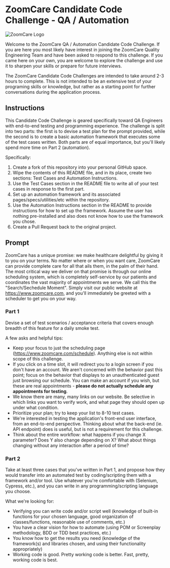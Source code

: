# ZoomCare Candidate Code Challenge - QA / Automation

![ZoomCare Logo](https://avatars0.githubusercontent.com/u/48925141?s=150)

Welcome to the ZoomCare QA / Automation Candidate Code Challenge. If you are here you most likely have interest in joining the ZoomCare Quality Engineering Team and have been asked to respond to this challenge. If you came here on your own, you are welcome to explore the challenge and use it to sharpen your skills or prepare for future interviews.

The ZoomCare Candidate Code Challenges are intended to take around 2-3 hours to complete. This is not intended to be an extensive test of your programing skills or knowledge, but rather as a starting point for further conversations during the application process.

## Instructions

This Candidate Code Challenge is geared specifically toward QA Engineers with end-to-end testing and programming experience. The challenge is split into two parts: the first is to devise a test plan for the prompt provided, while the second is to create a basic automation framework that executes some of the test cases written. Both parts are of equal importance, but you'll likely spend more time on Part 2 (automation).

[//]: # ()
Specifically:
1. Create a fork of this repository into your personal GitHub space.
2. Wipe the contents of this README file, and in its place, create two sections: Test Cases and Automation Instructions.
3. Use the Test Cases section in the README file to write all of your test cases in response to the first part.
4. Set up an automation framework and its associated pages/specs/utilities/etc within the repository.
5. Use the Automation Instructions section in the README to provide instructions for how to set up the framework. Assume the user has nothing pre-installed and also does not know how to use the framework you chose.
7. Create a Pull Request back to the original project.

## Prompt

ZoomCare has a unique promise: we make healthcare delightful by giving it to you on your terms. No matter where or when you want care, ZoomCare can provide complete care for all that ails them, in the palm of their hand. The most critical way we deliver on that promise is through our online scheduling system, which is completely self-service by our patients and coordinates the vast majority of appointments we serve. We call this the "Search/Sechedule Moment". Simply visit our public website at https://www.zoomcare.com, and you'll immediately be greeted with a scheduler to get you on your way.

### Part 1

Devise a set of test scenarios / acceptance criteria that covers enough breadth of this feature for a daily smoke test.

A few asks and helpful tips:
- Keep your focus to just the scheduling page (https://www.zoomcare.com/schedule). Anything else is not within scope of this challenge.
- If you click on a time slot, it will redirect you to a login screen if you don't have an account. We aren't concerned with the behavior past this point; focus on the behavior that displays to an unauthenticated guest just browsing our schedule. You can make an account if you wish, but these are real appointments - **please do not actually schedule any appointments for testing**.
- We know there are many, many links on our website. Be selective in which links you want to verify work, and what page they should open up under what condition.
- Prioritize your plan; try to keep your list to 8-10 test cases.
- We're interested in testing the application's front-end user interface, from an end-to-end perspective. Thinking about what the back-end (ie. API endpoint) does is useful, but is not a requirement for this challenge.
- Think about the entire workflow: what happens if you change X parameter? Does Y also change depending on X? What about things changing without any interaction after a period of time?

### Part 2

Take at least three cases that you've written in Part 1, and propose how they would transfer into an automated test by coding/scripting them with a framework and/or tool. Use whatever you're comfortable with (Selenium, Cypress, etc.), and you can write in any programming/scripting language you choose.

What we're looking for:
- Verifying you can write code and/or script well (knowledge of built-in functions for your chosen language, good organization of classes/functions, reasonable use of comments, etc.)
- You have a clear vision for how to automate (using POM or Screenplay methodology, BDD or TDD best practices, etc.)
- You know how to get the results you need (knowledge of the framework(s) and libraries chosen, and using their functionality appropriately)
- Working code is good. Pretty working code is better. Fast, pretty, working code is best.

